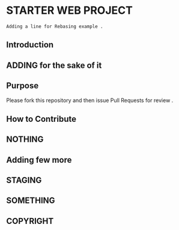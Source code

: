 #   STARTER WEB PROJECT 
    Adding a line for Rebasing example .
##  Introduction

##  ADDING for the sake of it

##  Purpose

Please fork this repository and then issue Pull Requests for review . 

##  How to Contribute

##  NOTHING

##  Adding few more

## STAGING

## SOMETHING

## COPYRIGHT